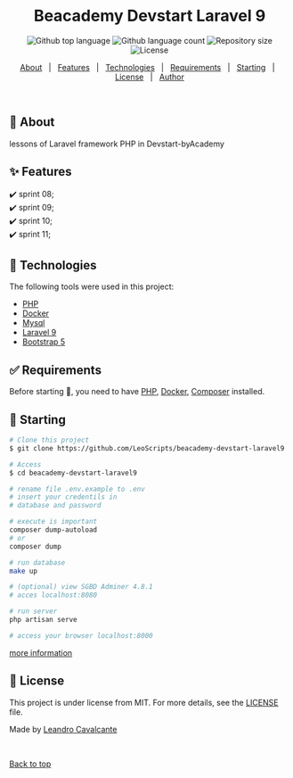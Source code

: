 <div align="center" id="top">
  <!-- <img src="./.github/app.gif" alt="Beacademy Devstart Php Db" /> -->

  &#xa0;

  <!-- <a href="https://beacademydevstartphpdb.netlify.app">Demo</a> -->
</div>

<h1 align="center">Beacademy Devstart Laravel 9</h1>

<p align="center">
  <img alt="Github top language" src="https://img.shields.io/github/languages/top/LeoScripts/beacademy-devstart-php-db?color=56BEB8">

  <img alt="Github language count" src="https://img.shields.io/github/languages/count/LeoScripts/beacademy-devstart-php-db?color=56BEB8">

  <img alt="Repository size" src="https://img.shields.io/github/repo-size/LeoScripts/beacademy-devstart-php-db?color=56BEB8">

  <img alt="License" src="https://img.shields.io/github/license/LeoScripts/beacademy-devstart-php-db?color=56BEB8">

  <!-- <img alt="Github issues" src="https://img.shields.io/github/issues/LeoScripts/beacademy-devstart-php-db?color=56BEB8" /> -->

  <!-- <img alt="Github forks" src="https://img.shields.io/github/forks/LeoScripts/beacademy-devstart-php-db?color=56BEB8" /> -->

  <!-- <img alt="Github stars" src="https://img.shields.io/github/stars/LeoScripts/beacademy-devstart-php-db?color=56BEB8" /> -->
</p>

<!-- Status -->

<!-- <h4 align="center">
	🚧  Beacademy Devstart Php Db 🚀 Under construction...  🚧
</h4>

<hr> -->

<p align="center">
  <a href="#dart-about">About</a> &#xa0; | &#xa0;
  <a href="#sparkles-features">Features</a> &#xa0; | &#xa0;
  <a href="#rocket-technologies">Technologies</a> &#xa0; | &#xa0;
  <a href="#white_check_mark-requirements">Requirements</a> &#xa0; | &#xa0;
  <a href="#checkered_flag-starting">Starting</a> &#xa0; | &#xa0;
  <a href="#memo-license">License</a> &#xa0; | &#xa0;
  <a href="https://github.com/LeoScripts" target="_blank">Author</a>
</p>

<br>

## :dart: About ##

lessons of Laravel framework PHP in Devstart-byAcademy

## :sparkles: Features ##

:heavy_check_mark: sprint 08;\
:heavy_check_mark: sprint 09;\
:heavy_check_mark: sprint 10;\
:heavy_check_mark: sprint 11;

## :rocket: Technologies ##

The following tools were used in this project:

- [PHP](https://www.php.net/)
- [Docker](https://docs.docker.com/get-docker/)
- [Mysql](https://www.mysql.com/)
- [Laravel 9](https://)
- [Bootstrap 5](https://)

## :white_check_mark: Requirements ##

Before starting :checkered_flag:, you need to have [PHP](https://www.php.net/), [Docker](https://docs.docker.com/get-docker/), [Composer](https://) installed.

## :checkered_flag: Starting ##

```bash
# Clone this project
$ git clone https://github.com/LeoScripts/beacademy-devstart-laravel9

# Access
$ cd beacademy-devstart-laravel9

# rename file .env.example to .env
# insert your credentils in
# database and password

# execute is important
composer dump-autoload 
# or
composer dump

# run database
make up

# (optional) view SGBD Adminer 4.8.1
# acces localhost:8080

# run server
php artisan serve

# access your browser localhost:8000
```
[more information](./doc.md)

## :memo: License ##

This project is under license from MIT. For more details, see the [LICENSE](LICENSE.md) file.


Made by <a href="https://github.com/LeoScripts" target="_blank">Leandro Cavalcante</a>

&#xa0;

<a href="#top">Back to top</a>